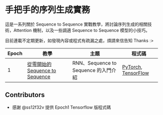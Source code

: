 # 手把手的序列生成實務

這是一系列關於 Sequence to Sequence 實戰教學，將討論序列生成的相關技術，Attention 機制，以及一些調適 Sequence to Sequence 模型的小技巧。

目前連載不定期更新，如發現內容或程式有疏漏之處，煩請來信告知 Thanks :>

|Epoch|教學|主題|程式碼|
|-----|----|---|-----|
|1|[從零開始的 Sequence to Sequence](https://zake7749.github.io/2017/09/28/Sequence-to-Sequence-tutorial/)|RNN、Sequence to Sequence 的入門介紹|[PyTorch](https://github.com/zake7749/Sequence-to-Sequence-101/tree/master/Epoch1-BasicSeq2Seq), [TensorFlow](https://github.com/zake7749/Sequence-to-Sequence-101/tree/tensorflow/Epoch1-BasicSeq2Seq/tensorflow_ver)|

## Contributors

* 感謝 @ss12f32v 提供 Epoch1 Tensorflow 版程式碼
